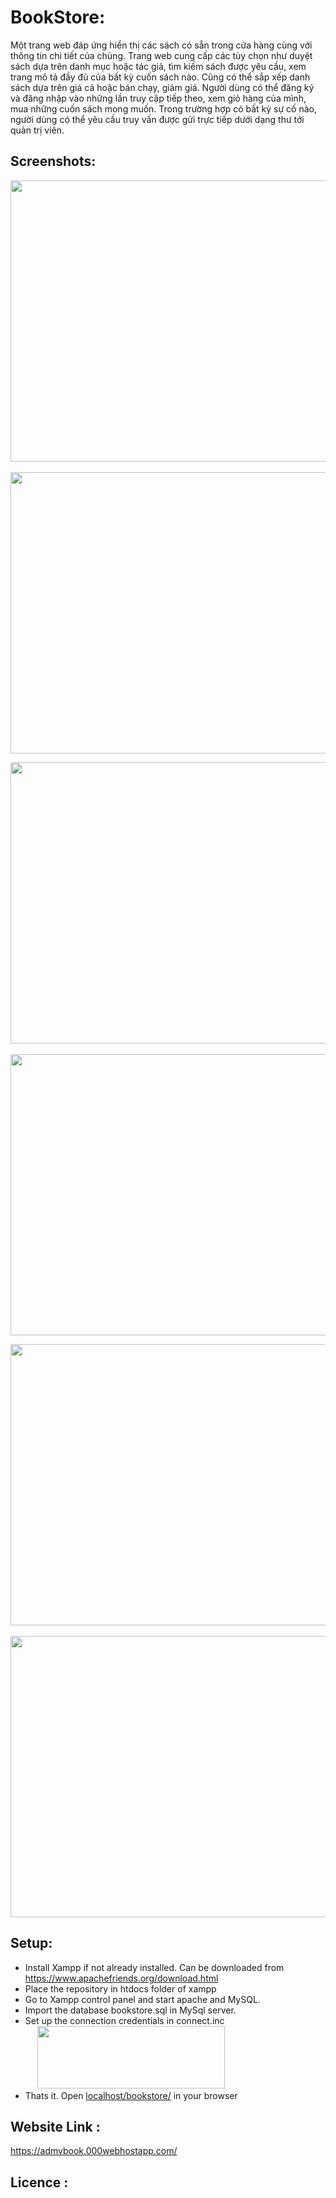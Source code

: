 # BookStore:
Một trang web đáp ứng hiển thị các sách có sẵn trong cửa hàng cùng với thông tin chi tiết của chúng. Trang web cung cấp các tùy chọn như duyệt sách dựa trên danh mục hoặc tác giả, tìm kiếm sách được yêu cầu, xem trang mô tả đầy đủ của bất kỳ cuốn sách nào. Cũng có thể sắp xếp danh sách dựa trên giá cả hoặc bán chạy, giảm giá. Người dùng có thể đăng ký và đăng nhập vào những lần truy cập tiếp theo, xem giỏ hàng của mình, mua những cuốn sách mong muốn. Trong trường hợp có bất kỳ sự cố nào, người dùng có thể yêu cầu truy vấn được gửi trực tiếp dưới dạng thư tới quản trị viên.

## Screenshots:
<p>
  <kbd><img src="screenshot/screenshot1.png" width="750" height="450"/></kbd>
  &nbsp;&nbsp;&nbsp;&nbsp;&nbsp;&nbsp;&nbsp;&nbsp;
  <kbd><img src="screenshot/screenshot2.png" width="750" height="450"/></kbd>
</p>

<p>
  <kbd><img src="screenshot/screenshot3.png" width="750" height="450"/></kbd>
  &nbsp;&nbsp;&nbsp;&nbsp;&nbsp;&nbsp;&nbsp;&nbsp;
  <kbd><img src="screenshot/screenshot4.png" width="750" height="450"/></kbd>
</p>

<p>
  <kbd><img src="screenshot/screenshot5.png" width="750" height="450"/></kbd>
  &nbsp;&nbsp;&nbsp;&nbsp;&nbsp;&nbsp;&nbsp;&nbsp;
  <kbd><img src="screenshot/screenshot6.png" width="750" height="450"/></kbd>
</p>

## Setup:
* Install Xampp if not already installed. Can be downloaded from https://www.apachefriends.org/download.html
* Place the repository in htdocs folder of xampp
* Go to Xampp control panel and start apache and MySQL.
* Import the database bookstore.sql in MySql server.
* Set up the connection credentials in connect.inc </br>
  &nbsp;&nbsp;&nbsp;&nbsp;&nbsp;<kbd><img src="screenshot/screenshot7.png" width="300" height="100"/></kbd>
* Thats it. Open <a href="http://localhost/ADMVBook/">localhost/bookstore/</a> in your browser

## Website Link :
<a href="https://admvbook.000webhostapp.com/">https://admvbook.000webhostapp.com/</a>

## Licence :

